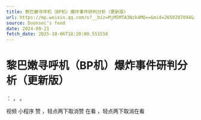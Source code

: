 ```yaml
---
title: 黎巴嫩寻呼机（BP机）爆炸事件研判分析（更新版）
url: https://mp.weixin.qq.com/s?__biz=MjM5MTA3Nzk4MQ==&mid=2650207094&idx=1&sn=179af939fd084fb5b43b6cfc7642a1c1
source: Doonsec's feed
date: 2024-09-21
fetch_date: 2025-10-06T18:20:00.551550
---
```


# 黎巴嫩寻呼机（BP机）爆炸事件研判分析（更新版）

：
，
。

视频
小程序
赞
，轻点两下取消赞
在看
，轻点两下取消在看